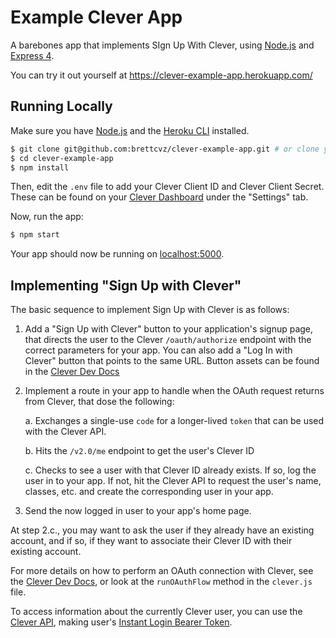 # Example Clever App

A barebones app that implements SIgn Up With Clever, using [Node.js](http://nodejs.org/) and [Express 4](http://expressjs.com/).

You can try it out yourself at https://clever-example-app.herokuapp.com/

## Running Locally

Make sure you have [Node.js](http://nodejs.org/) and the [Heroku CLI](https://cli.heroku.com/) installed.

```sh
$ git clone git@github.com:brettcvz/clever-example-app.git # or clone your own fork
$ cd clever-example-app
$ npm install
```

Then, edit the `.env` file to add your Clever Client ID and Clever Client Secret. These can be found on your [Clever Dashboard](https://apps.clever.com/) under the "Settings" tab.

Now, run the app:
```sh
$ npm start
```

Your app should now be running on [localhost:5000](http://localhost:5000/).

## Implementing "Sign Up with Clever"
The basic sequence to implement Sign Up with Clever is as follows:

1. Add a "Sign Up with Clever" button to your application's signup page, that directs the user to the Clever `/oauth/authorize` endpoint with the correct parameters for your app. You can also add a "Log In with Clever" button that points to the same URL.  Button assets can be found in the [Clever Dev Docs](https://dev.clever.com/docs/identity-api#section-liwc-button-assets)
2. Implement a route in your app to handle when the OAuth request returns from Clever, that dose the following:

    a. Exchanges a single-use `code` for a longer-lived `token` that can be used with the Clever API.

    b. Hits the `/v2.0/me` endpoint to get the user's Clever ID

    c. Checks to see a user with that Clever ID already exists. If so, log the user in to your app. If not, hit the Clever API to request the user's name, classes, etc. and create the corresponding user in your app.

3. Send the now logged in user to your app's home page.

At step 2.c., you may want to ask the user if they already have an existing account, and if so, if they want to associate their Clever ID with their existing account.

For more details on how to perform an OAuth connection with Clever, see the [Clever Dev Docs](https://dev.clever.com/docs/identity-api#section-log-in-with-clever), or look at the `runOAuthFlow` method in the `clever.js` file.

To access information about the currently Clever user, you can use the [Clever API](https://dev.clever.com/reference#schema), making user's [Instant Login Bearer Token](https://dev.clever.com/docs/api-overview#section-instant-login-bearer-tokens).
